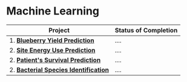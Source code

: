# Machine Learning

| Project | Status of Completion |
| ----- | -----|
| 1. [**Blueberry Yield Prediction**](https://github.com/vaasu2002/PROJECTS/tree/main/Machine%20Learning/Wild%20Blueberry%20Yield%20Prediction) | .... |
| 2. [**Site Energy Use Prediction**]() | .... |
| 2. [**Patient's Survival Prediction**](https://github.com/vaasu2002/PROJECTS/tree/main/Machine%20Learning/Patient%20Survival%20Prediction) | .... |
| 2. [**Bacterial Species Identification**]() | .... |
